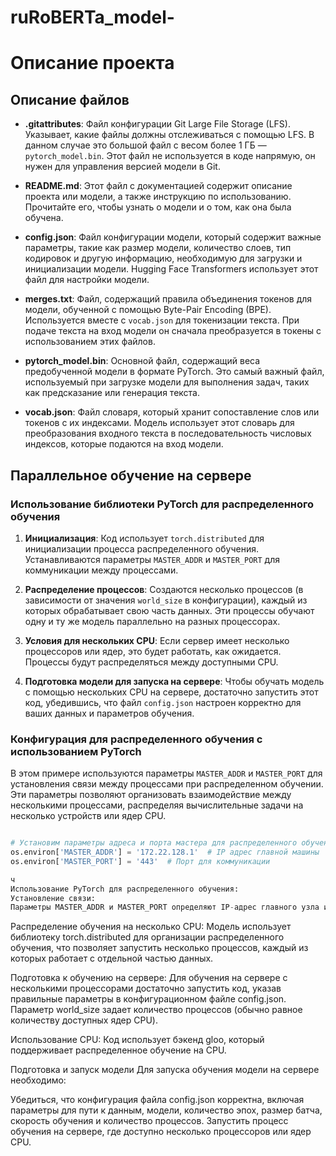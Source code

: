 # ruRoBERTa_model-
# Описание проекта

## Описание файлов

- **.gitattributes**: Файл конфигурации Git Large File Storage (LFS). Указывает, какие файлы должны отслеживаться с помощью LFS. В данном случае это большой файл с весом более 1 ГБ — `pytorch_model.bin`. Этот файл не используется в коде напрямую, он нужен для управления версией модели в Git.

- **README.md**: Этот файл с документацией содержит описание проекта или модели, а также инструкцию по использованию. Прочитайте его, чтобы узнать о модели и о том, как она была обучена.

- **config.json**: Файл конфигурации модели, который содержит важные параметры, такие как размер модели, количество слоев, тип кодировок и другую информацию, необходимую для загрузки и инициализации модели. Hugging Face Transformers использует этот файл для настройки модели.

- **merges.txt**: Файл, содержащий правила объединения токенов для модели, обученной с помощью Byte-Pair Encoding (BPE). Используется вместе с `vocab.json` для токенизации текста. При подаче текста на вход модели он сначала преобразуется в токены с использованием этих файлов.

- **pytorch_model.bin**: Основной файл, содержащий веса предобученной модели в формате PyTorch. Это самый важный файл, используемый при загрузке модели для выполнения задач, таких как предсказание или генерация текста.

- **vocab.json**: Файл словаря, который хранит сопоставление слов или токенов с их индексами. Модель использует этот словарь для преобразования входного текста в последовательность числовых индексов, которые подаются на вход модели.

## Параллельное обучение на сервере

### Использование библиотеки PyTorch для распределенного обучения

1. **Инициализация**: Код использует `torch.distributed` для инициализации процесса распределенного обучения. Устанавливаются параметры `MASTER_ADDR` и `MASTER_PORT` для коммуникации между процессами.

2. **Распределение процессов**: Создаются несколько процессов (в зависимости от значения `world_size` в конфигурации), каждый из которых обрабатывает свою часть данных. Эти процессы обучают одну и ту же модель параллельно на разных процессорах.

3. **Условия для нескольких CPU**: Если сервер имеет несколько процессоров или ядер, это будет работать, как ожидается. Процессы будут распределяться между доступными CPU.

4. **Подготовка модели для запуска на сервере**: Чтобы обучать модель с помощью нескольких CPU на сервере, достаточно запустить этот код, убедившись, что файл `config.json` настроен корректно для ваших данных и параметров обучения.

### Конфигурация для распределенного обучения с использованием PyTorch

В этом примере используются параметры `MASTER_ADDR` и `MASTER_PORT` для установления связи между процессами при распределенном обучении. Эти параметры позволяют организовать взаимодействие между несколькими процессами, распределяя вычислительные задачи на несколько устройств или ядер CPU.

```python

# Установим параметры адреса и порта мастера для распределенного обучения
os.environ['MASTER_ADDR'] = '172.22.128.1'  # IP адрес главной машины
os.environ['MASTER_PORT'] = '443'  # Порт для коммуникации

ч
Использование PyTorch для распределенного обучения:
Установление связи:
Параметры MASTER_ADDR и MASTER_PORT определяют IP-адрес главного узла и порт, который будет использоваться для коммуникации между процессами. В данном примере используется IP-адрес 172.22.128.1 и порт 443.
```
Распределение обучения на несколько CPU:
Модель использует библиотеку torch.distributed для организации распределенного обучения, что позволяет запустить несколько процессов, каждый из которых работает с отдельной частью данных.

Подготовка к обучению на сервере:
Для обучения на сервере с несколькими процессорами достаточно запустить код, указав правильные параметры в конфигурационном файле config.json. Параметр world_size задает количество процессов (обычно равное количеству доступных ядер CPU).

Использование CPU:
Код использует бэкенд gloo, который поддерживает распределенное обучение на CPU.

Подготовка и запуск модели
Для запуска обучения модели на сервере необходимо:

Убедиться, что конфигурация файла config.json корректна, включая параметры для пути к данным, модели, количество эпох, размер батча, скорость обучения и количество процессов.
Запустить процесс обучения на сервере, где доступно несколько процессоров или ядер CPU.
